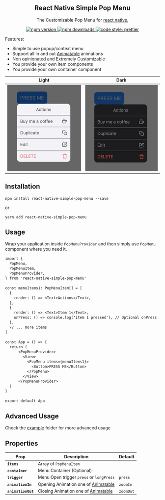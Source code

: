 <h2 align="center">React Native Simple Pop Menu</h2>
<p align="center">The Customizable Pop Menu for <a href="https://facebook.github.io/react-native/">react native.</a>

<p align="center">
  <a href="https://www.npmjs.com/package/react-native-search-bar">
    <img alt="npm version" src="https://img.shields.io/npm/v/react-native-simple-pop-menu.svg?style=flat-square">
  </a>
  <a href="https://www.npmjs.com/package/react-native-simple-pop-menu">
    <img alt="npm downloads" src="https://img.shields.io/npm/dm/react-native-simple-pop-menu.svg?style=flat-square">
  </a>
   <a href="https://prettier.io">
    <img alt="code style: prettier" src="https://img.shields.io/badge/code_style-prettier-ff69b4.svg?style=flat-square">
  </a>
</p>

Features:
* Simple to use popup/context menu
* Support all in and out [Animatable](https://github.com/oblador/react-native-animatable) animations
* Non opinionated and Extremely Customizable
* You provide your own item components
* You provide your own container component

| Light | Dark |
|---|---|
|![Pop menu demo](./.github/example-light.png)|![Pop menu demo](./.github/example-dark.png)|

## Installation

```
npm install react-native-simple-pop-menu --save
```
or
```
yarn add react-native-simple-pop-menu
```
## Usage
Wrap your application inside `PopMenuProvider` and then simply use `PopMenu` component where you need it.


```JSX
import {
  PopMenu,
  PopMenuItem,
  PopMenuProvider,
} from 'react-native-simple-pop-menu'

const menuItems1: PopMenuItem[] = [
  {
    render: () => <Text>Actions</Text>,
  },
  {
    render: () => <Text>Item 1</Text>,
    onPress: () => console.log('item 1 pressed'), // Optional onPress
  },
  // ... more items
]

const App = () => {
  return (
      <PopMenuProvider>
        <View>
          <PopMenu items={menuItems1}>
            <Button>PRESS ME</Button>
          </PopMenu>
        </View>
      </PopMenuProvider>
  )
}

export default App
```

## Advanced Usage
Check the [example](https://github.com/alwex/react-native-pop-menu/blob/main/example/src/App.tsx) folder for more advanced usage

## Properties
 Prop                      | Description                                                                                                                                                                                                                                                                                                             | Default        |
| ------------------------- | ----------------------------------------------------------------------------------------------------------------------------------------------------------------------------------------------------------------------------------------------------------------------------------------------------------------------- | -------------- |
| **`items`**               | Array of `PopMenuItem` 
| **`container`**           | Menu Container (Optional)
| **`trigger`**             | Menu Open trigger `press` or `longPress` | `press`
| **`animationIn`**         | Opening Animation one of [Animatable](https://github.com/oblador/react-native-animatable) | `zoomIn`
| **`animationOut`**        | Closing Animation one of [Animatable](https://github.com/oblador/react-native-animatable) | `zoomOut`